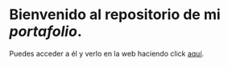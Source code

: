 # Bienvenido al repositorio de mi _portafolio_. 

Puedes acceder a él y verlo en la web haciendo click [aquí](https://geraldogonzalez.github.io/portafolio/portafolio-es/index.html).
